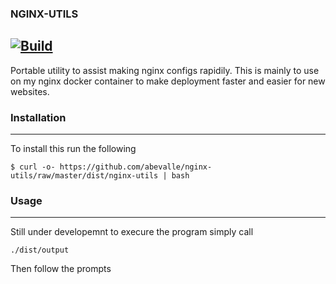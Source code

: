 ### NGINX-UTILS
[![Build](https://github.com/abevalle/nginx-utils/actions/workflows/c-cpp.yml/badge.svg?branch=refactor)](https://github.com/abevalle/nginx-utils/actions/workflows/c-cpp.yml)
---

Portable utility to assist making nginx configs rapidily. This is mainly to use on my nginx docker container to make deployment faster and easier for new websites.


### Installation
---

To install this run the following

```shell
$ curl -o- https://github.com/abevalle/nginx-utils/raw/master/dist/nginx-utils | bash
```
<!-- Then run
```shell
$ chmod +x /etc/nginx-utils
$ sudo ./nginx-utils
``` -->

### Usage
---
Still under developemnt to execure the program simply call 
```shell
./dist/output
```
Then follow the prompts